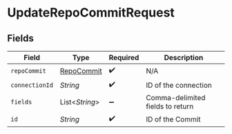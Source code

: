 # UpdateRepoCommitRequest


## Fields

| Field                                           | Type                                            | Required                                        | Description                                     |
| ----------------------------------------------- | ----------------------------------------------- | ----------------------------------------------- | ----------------------------------------------- |
| `repoCommit`                                    | [RepoCommit](../../models/shared/RepoCommit.md) | :heavy_check_mark:                              | N/A                                             |
| `connectionId`                                  | *String*                                        | :heavy_check_mark:                              | ID of the connection                            |
| `fields`                                        | List\<*String*>                                 | :heavy_minus_sign:                              | Comma-delimited fields to return                |
| `id`                                            | *String*                                        | :heavy_check_mark:                              | ID of the Commit                                |